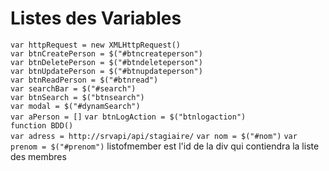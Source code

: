 # Listes des Variables
`var httpRequest = new XMLHttpRequest()`  
`var btnCreatePerson = $("#btncreateperson")`  
`var btnDeletePerson = $("#btndeleteperson")`  
`var btnUpdatePerson = $("#btnupdateperson")`  
`var btnReadPerson = $("#btnread")`  
`var searchBar = $("#search")`  
`var btnSearch = $("btnsearch")`  
`var modal = $("#dynamSearch")`  
`var aPerson = []`
`var btnLogAction = $("btnlogaction")`  
`function BDD()`  
`var adress = http://srvapi/api/stagiaire/`
`var nom = $("#nom")`
`var prenom = $("#prenom")`
listofmember est l'id de la div qui contiendra la liste des membres  
